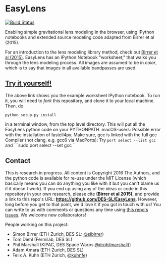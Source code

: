 # EasyLens
[![Build Status](https://travis-ci.org/DES-SL/EasyLens.svg?branch=master)](https://travis-ci.org/DES-SL/EasyLens)

Enabling simple gravitational lens modeling in the browser, using IPython notebooks and extended source modeling code adapted from Birrer et al (2015).

For an introduction to the lens modeling library method, check out [Birrer et al (2015)](http://arxiv.org/abs/1504.07629). EasyLens has an IPython Notebook "worksheet," that walks you through the lens modeling process. All images are assumed to be in *color*, which is to say that images in all available bandpasses are used.

## [Try it yourself!](https://github.com/DES-SL/EasyLens/blob/issue/4/worksheet/notebooks/ExampleWorksheet.ipynb)

The above link shows you the example worksheet IPython notebook. To run it, you will need to *fork* this repository, and clone it to your local machine. Then, do
```
python setup.py install
```
in a terminal window, from the top level directory. This will put all the EasyLens python code on your PYTHONPATH.
macOS-users: Possible error with the installation of fastell4py. Make sure, gcc is linked with the full gcc Compiler (not clang, e.g. gcc6 via MacPorts): Try ```port select --list gcc``` and ```sudo port select --set gcc <gcc-to-be-selected>``

## Contact

This is research in progress. All content is Copyright 2016 The Authors, and the python code is available for re-use under the MIT License (which basically means you can do anything you like with it but you can't blame us if it doesn't work). If you end up using any of the ideas or code in this repository in your own research, please cite **(Birrer et al 2015)**, and provide a link to this repo's URL: **https://github.com/DES-SL/EasyLens**. However, long before you get to that point, we'd love it if you got in touch with us! You can write to us with comments or questions any time using [this repo's issues](https://github.com/DES-SL/EasyLens/issues). We welcome new collaborators!

People working on this project:

* Simon Birrer (ETH Zurich, DES SL: [@sibirrer](https://github.com/DES-SL/RingFinder2/issues/new?body=@sibirrer))
* Tom Diehl (Fermilab, DES SL)
* Phil Marshall (KIPAC, DES Space Warps [@drphilmarshall](https://github.com/DES-SL/RingFinder2/issues/new?body=@drphilmarshallt)))
* Adam Amara (ETH Zurich, DES SL)
* Felix A. Kuhn (ETH Zurich, [@kuhnfe](https://github.com/DES-SL/EasyLens/issues/new?/body=@kuhnfe))
